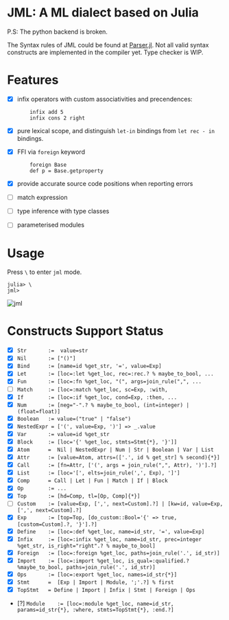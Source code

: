JML: A ML dialect based on Julia
=========================================

P.S: The python backend is broken.

The Syntax rules of JML could be found at [Parser.jl](https://github.com/thautwarm/JML.jl/blob/master/src/Parser.jl).
Not all valid syntax constructs are implemented in the compiler yet.
Type checker is WIP.

Features
===================

- [x] infix operators with custom associativities and precendences:
    ```
        infix add 5
        infix cons 2 right
    ```

- [x] pure lexical scope, and distinguish `let-in` bindings from `let rec - in`  bindings.

- [x] FFI via `foreign` keyword

    ```
        foreign Base
        def p = Base.getproperty
    ```

- [x] provide accurate source code positions when reporting errors

- [ ] match expression
- [ ] type inference with type classes
- [ ] parameterised modules

Usage
===================

Press `\` to enter `jml`  mode.

```
julia> \
jml>
```

![jml](https://raw.githubusercontent.com/thautwarm/JML.jl/master/jml.png)


Constructs Support Status
================================

- [x] `Str       :=  value=str`
- [x] `Nil       := ["()"]`
- [x] `Bind      := [name=id %get_str, '=', value=Exp]`
- [x] `Let       := [loc=:let %get_loc, rec=:rec.? % maybe_to_bool, ...`
- [x] `Fun       := [loc=:fn %get_loc, "(", args=join_rule(",", ...`
- [ ] `Match     := [loc=:match %get_loc, sc=Exp, :with,`
- [x] `If        := [loc=:if %get_loc, cond=Exp, :then, ...`
- [x] `Num       := [neg="-".? % maybe_to_bool, (int=integer) | (float=float)]`
- [x] `Boolean   := value=("true" | "false")`
- [x] `NestedExpr = ['(', value=Exp, ')'] => _.value`
- [x] `Var       := value=id %get_str`
- [x] `Block     := [loc='{' %get_loc, stmts=Stmt{*}, '}']]`
- [x] `Atom      =  Nil | NestedExpr | Num | Str | Boolean | Var | List`
- [x] `Attr      := [value=Atom, attrs=(['.', id % get_str] % second){*}]`
- [x] `Call      := [fn=Attr, ['(', args = join_rule(",", Attr), ')'].?]`
- [x] `List      := [loc='[', elts=join_rule(',', Exp), ']']`
- [x] `Comp      = Call | Let | Fun | Match | If | Block`
- [x] `Op        := ...`
- [x] `Top       := [hd=Comp, tl=[Op, Comp]{*}]`
- [ ] `Custom    := [value=Exp, [',', next=Custom].?] | [kw=id, value=Exp, [',', next=Custom].?]`
- [x] `Exp       := [top=Top, [do_custom::Bool='{' => true, [custom=Custom].?, '}'].?]`
- [x] `Define    := [loc=:def %get_loc, name=id_str, '=', value=Exp]`
- [x] `Infix     := [loc=:infix %get_loc, name=id_str, prec=integer %get_str, is_right="right".? % maybe_to_bool]`
- [x] `Foreign   := [loc=:foreign %get_loc, paths=join_rule('.', id_str)]`
- [x] `Import    := [loc=:import %get_loc, is_qual=:qualified.? %maybe_to_bool, paths=join_rule('.', id_str)]`
- [x] `Ops       := [loc=:export %get_loc, names=id_str{*}]`
- [x] `Stmt      =  [Exp | Import | Module, ';'.?] % first`
- [x] `TopStmt   = Define | Import | Infix | Stmt | Foreign | Ops`
- [?] `Module    := [loc=:module %get_loc, name=id_str, params=id_str{*}, :where, stmts=TopStmt{*}, :end.?]`